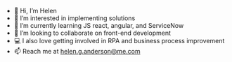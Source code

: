 - 👋 Hi, I’m Helen
- 👀 I’m interested in implementing solutions
- 🌱 I’m currently learning JS react, angular, and ServiceNow
- 💞️ I’m looking to collaborate on front-end development
- 💻 I also love getting involved in RPA and business process improvement
- 📫 Reach me at helen.g.anderson@me.com 

<!---
grace-anderson/grace-anderson is a ✨ special ✨ repository because its `README.md` (this file) appears on your GitHub profile.
You can click the Preview link to take a look at your changes.
--->
